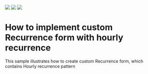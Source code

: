 <!-- default badges list -->
![](https://img.shields.io/endpoint?url=https://codecentral.devexpress.com/api/v1/VersionRange/128635241/19.2.3%2B)
[![](https://img.shields.io/badge/Open_in_DevExpress_Support_Center-FF7200?style=flat-square&logo=DevExpress&logoColor=white)](https://supportcenter.devexpress.com/ticket/details/E558)
[![](https://img.shields.io/badge/📖_How_to_use_DevExpress_Examples-e9f6fc?style=flat-square)](https://docs.devexpress.com/GeneralInformation/403183)
<!-- default badges end -->
# How to implement custom Recurrence form with hourly recurrence


<p>This sample illustrates how to create custom Recurrence form, which contains Hourly recurrence pattern</p>

<br/>


